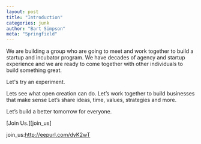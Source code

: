 ```yaml
---
layout: post
title: "Introduction"
categories: junk
author: "Bart Simpson"
meta: "Springfield"
---
```


We are building a group who are going to meet and work together to build a startup and incubator program. 
We have decades of agency and startup experience and we are ready to come together with other individuals to build something great.

Let's try an experiment.

Lets see what open creation can do.
Let’s work together to build businesses that make sense
Let’s share ideas, time, values, strategies and more.

Let’s build a better tomorrow for everyone.

[Join Us.][join_us]

join_us:http://eepurl.com/dyK2wT
